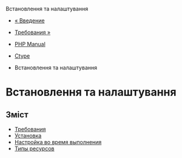 Встановлення та налаштування

-   [« Введение](intro.ctype.html)
    
-   [Требования »](ctype.requirements.html)
    
-   [PHP Manual](index.html)
    
-   [Ctype](book.ctype.html)
    
-   Встановлення та налаштування
    

# Встановлення та налаштування

## Зміст

-   [Требования](ctype.requirements.html)
-   [Установка](ctype.installation.html)
-   [Настройка во время выполнения](ctype.configuration.html)
-   [Типы ресурсов](ctype.resources.html)